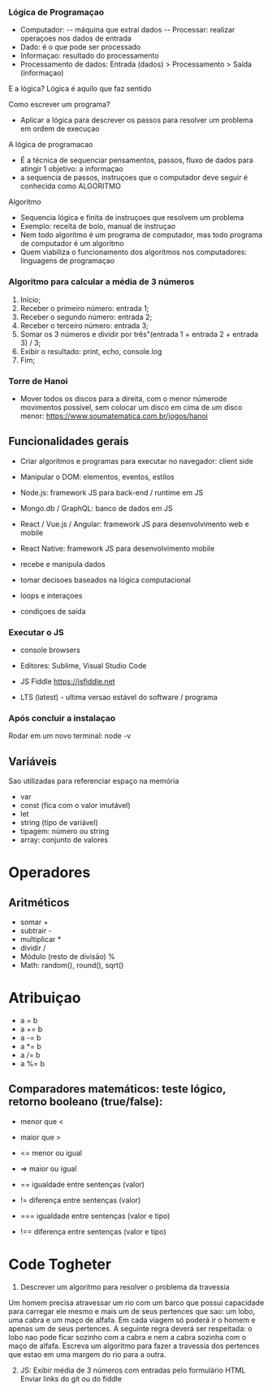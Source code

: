 
### Lógica de Programaçao 
- Computador:
-- máquina que extrai dados 
-- Processar: realizar operaçoes nos dados de entrada
- Dado: é o que pode ser processado 
- Informaçao: resultado do processamento
- Processamento de dados: Entrada (dados) > Processamento > Saída (informaçao)

E a lógica?
Lógica é aquilo que faz sentido

Como escrever um programa?
- Aplicar a lógica para descrever os passos para resolver um problema em ordem de execuçao

A lógica de programacao 
- É a técnica de sequenciar pensamentos, passos, fluxo de dados para atingir 1 objetivo: a informaçao
- a sequencia  de passos, instruçoes que o computador deve seguir é conhecida como ALGORITMO

Algoritmo
- Sequencia lógica e finita de instruçoes que resolvem um problema
- Exemplo: receita de bolo, manual de instruçao
- Nem todo algoritmo é um programa de computador, mas todo programa de computador é um algoritmo
- Quem viabiliza o funcionamento dos algoritmos nos computadores: linguagens de programaçao

### Algoritmo para calcular a média de 3 números
1. Início;
2. Receber o primeiro número: entrada 1;
3. Receber o segundo número: entrada 2;
4. Receber o terceiro número: entrada 3;
5. Somar os 3 números e dividir por três"(entrada 1 + entrada 2 + entrada 3) / 3;
6. Exibir o resultado: print, echo, console.log
7. Fim;

### Torre de Hanoi
- Mover todos os discos para a direita, com o menor númerode movimentos possível, sem colocar um disco em cima de um disco menor: https://www.soumatematica.com.br/jogos/hanoi
 ## Funcionalidades gerais
 - Criar algoritmos e programas para executar no navegador: client side
 - Manipular o DOM: elementos, eventos, estilos
 - Node.js: framework JS para back-end / runtime em JS
 - Mongo.db / GraphQL: banco de dados em JS
 - React / Vue.js / Angular: framework JS para desenvolvimento web e mobile 
 - React Native: framework JS para desenvolvimento mobile 

 - recebe e manipula dados
 - tomar decisoes baseados na lógica computacional
 - loops e interaçoes
 - condiçoes de saída

 ### Executar o JS
 - console browsers 
 - Editores: Sublime, Visual Studio Code
 - JS Fiddle https://jsfiddle.net

 - LTS (latest) - ultima versao estável do software / programa
 
### Após concluir a instalaçao 
Rodar em um novo terminal: node -v

## Variáveis
Sao utilizadas para referenciar espaço na memória

- var
- const (fica com o valor imutável)
- let
- string (tipo de variável)
- tipagem: número ou string
- array: conjunto de valores


# Operadores

## Aritméticos
 - somar +
- subtrair - 
- multiplicar *
- dividir /
- Módulo  (resto de divisão) %
- Math: random(), round(), sqrt()

# Atribuiçao
- a = b
- a += b 
- a -= b
- a *= b
- a /= b 
- a %= b  

## Comparadores matemáticos: teste lógico, retorno booleano (true/false):
- menor que <
- maior que >
- <= menor ou igual
- => maior ou igual

- == igualdade entre sentenças (valor)
- != diferença entre sentenças (valor)
- === igualdade entre sentenças (valor e tipo)
- !== diferença entre sentenças (valor e tipo)
 
 # Code Togheter

 1. Descrever um algoritmo para resolver o problema da travessia

 Um homem precisa atravessar um rio com um barco que possui capacidade para carregar ele mesmo e mais um de seus pertences que sao: um lobo, uma cabra e um maço de alfafa. Em cada viagem só poderá ir o homem e apenas um de seus pertences. A seguinte regra deverá ser respeitada: o lobo nao pode ficar sozinho com a cabra e nem a cabra sozinha com o maço de alfafa.
 Escreva um algoritmo para fazer a travessia dos pertences que estao em uma margem do rio para a outra.

 2. JS: Exibir média de 3 números com entradas pelo formulário HTML
 Enviar links do git ou do fiddle
